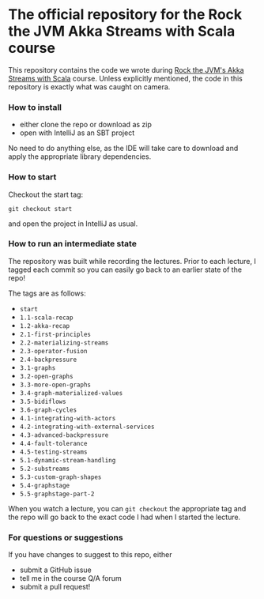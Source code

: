 # The official repository for the Rock the JVM Akka Streams with Scala course

This repository contains the code we wrote during  [Rock the JVM's Akka Streams with Scala](https://rockthejvm.com/course/akka-streams) course. Unless explicitly mentioned, the code in this repository is exactly what was caught on camera.

### How to install
- either clone the repo or download as zip
- open with IntelliJ as an SBT project

No need to do anything else, as the IDE will take care to download and apply the appropriate library dependencies.

### How to start

Checkout the start tag:

```
git checkout start
```

and open the project in IntelliJ as usual.

### How to run an intermediate state

The repository was built while recording the lectures. Prior to each lecture, I tagged each commit so you can easily go back to an earlier state of the repo!

The tags are as follows:

* `start`
* `1.1-scala-recap`
* `1.2-akka-recap`
* `2.1-first-principles`
* `2.2-materializing-streams`
* `2.3-operator-fusion`
* `2.4-backpressure`
* `3.1-graphs`
* `3.2-open-graphs`
* `3.3-more-open-graphs`
* `3.4-graph-materialized-values`
* `3.5-bidiflows`
* `3.6-graph-cycles`
* `4.1-integrating-with-actors`
* `4.2-integrating-with-external-services`
* `4.3-advanced-backpressure`
* `4.4-fault-tolerance`
* `4.5-testing-streams`
* `5.1-dynamic-stream-handling`
* `5.2-substreams`
* `5.3-custom-graph-shapes`
* `5.4-graphstage`
* `5.5-graphstage-part-2`

When you watch a lecture, you can `git checkout` the appropriate tag and the repo will go back to the exact code I had when I started the lecture.

### For questions or suggestions

If you have changes to suggest to this repo, either
- submit a GitHub issue
- tell me in the course Q/A forum
- submit a pull request!
